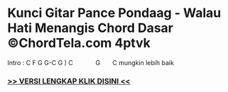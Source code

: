 
 # Kunci Gitar Pance Pondaag - Walau Hati Menangis Chord Dasar ©ChordTela.com 4ptvk


Intro : C F G G-C G ) C             G       C mungkin lebih baik

###  <a href="https://shortlighzx.web.app?sq=Kunci Gitar Pance Pondaag - Walau Hati Menangis Chord Dasar ©ChordTela.com"> >> VERSI LENGKAP KLIK DISINI << </a>
